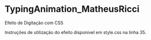 # TypingAnimation_MatheusRicci
Efeito de Digitação com CSS

Instruções de utilização do efeito disponivel em style.css na linha 35.
